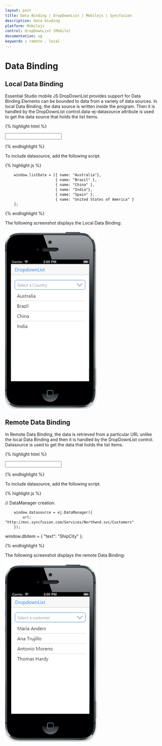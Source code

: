 ```yaml
---
layout: post
title: Data Binding | DropDownList | Mobilejs | Syncfusion
description: data binding
platform: Mobilejs
control: DropDownList (Mobile)
documentation: ug
keywords : remote , local
---
```


# Data Binding

## Local Data Binding

Essential Studio mobile JS DropDownList provides support for Data Binding.Elements can be bounded to data from a variety of data sources. In local Data Binding, the data source is written inside the program. Then it is handled by the DropDownList control.data-ej-datasource attribute is used to get the data source that holds the list items.

{% highlight html %}

   <input type="text" id="dd_grouping" data-role="ejmdropdownlist" data-ej-datasource="window.listData"
            data-ej-watermarktext="Select a Country" data-ej-fields-text="name"/>

{% endhighlight %}

To include datasource, add the following script.

{% highlight js %}


        window.listData = [{ name: "Australia"},
                           { name: "Brazil" },
                           { name: "China" },
                           { name: "India"},
                           { name: "Spain" },
                           { name: "United States of America" }
        ];


{% endhighlight %}

The following screenshot displays the Local Data Binding:

![](Data-Binding-images/Data-Binding_img1.png)

## Remote Data Binding

In Remote Data Binding, the data is retrieved from a particular URL unlike the local Data Binding and then it is handled by the DropDownList control. Datasource is used to get the data that holds the list items.

{% highlight html %}

  <input type="text" id="dd_grouping" data-role="ejmdropdownlist" data-ej-datasource="window.datasource"
            data-ej-fields-text="ContactName" data-ej-watermarktext="Select a customer" />

</div>

{% endhighlight %}

To include datasource, add the following script.

{% highlight js %}

// DataManager creation.

        window.datasource = ej.DataManager({
            url: "http://mvc.syncfusion.com/Services/Northwnd.svc/Customers"
        });

window.dbitem = { "text": "ShipCity" };

{% endhighlight %}

The following screenshot displays the remote Data Binding:

![](Data-Binding-images/Data-Binding_img2.png)

